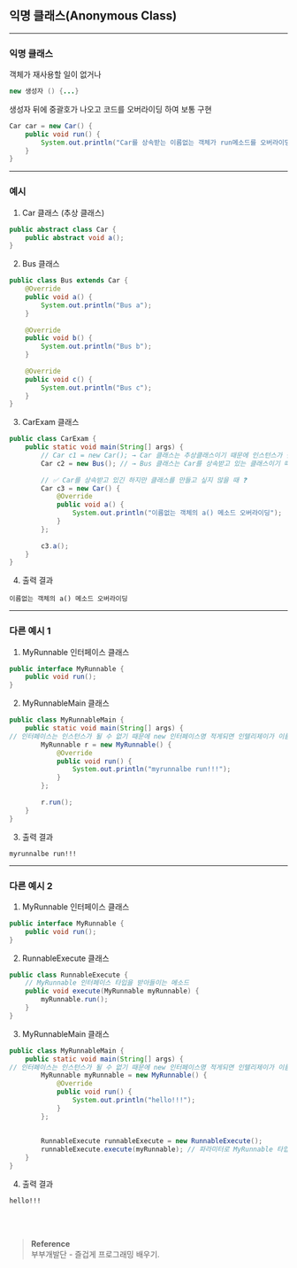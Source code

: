 ## 익명 클래스(Anonymous Class)

---
### 익명 클래스
객체가 재사용할 일이 없거나

```java
new 생성자 () {...}
```
생성자 뒤에 중괄호가 나오고 코드를 오버라이딩 하여 보통 구현
```java
Car car = new Car() {
    public void run() {
        System.out.println("Car를 상속받는 이름없는 객체가 run메소드를 오버라이딩함");
    }
}
```

---

### 예시

1. Car 클래스 (추상 클래스)
```java
public abstract class Car {
    public abstract void a();
}
```
2. Bus 클래스
```java
public class Bus extends Car {
    @Override
    public void a() {
        System.out.println("Bus a");
    }
    
    @Override
    public void b() {
        System.out.println("Bus b");
    }
    
    @Override
    public void c() {
        System.out.println("Bus c");
    }
}
```
3. CarExam 클래스
```java
public class CarExam {
    public static void main(String[] args) {
        // Car c1 = new Car(); → Car 클래스는 추상클래스이기 때문에 인스턴스가 될 수 없음. 오류가 발생
        Car c2 = new Bus(); // → Bus 클래스는 Car를 상속받고 있는 클래스이기 떄문에 가능
        
        // ✅ Car를 상속받고 있긴 하지만 클래스를 만들고 싶지 않을 때 ❓
        Car c3 = new Car() {
            @Override
            public void a() {
                System.out.println("이름없는 객체의 a() 메소드 오버라이딩");
            }
        };
        
        c3.a();
    }
}
```
4. 출력 결과
```text
이름없는 객체의 a() 메소드 오버라이딩
```

---

### 다른 예시 1
1. MyRunnable 인터페이스 클래스
```java
public interface MyRunnable {
    public void run();
}
```
2. MyRunnableMain 클래스
```java
public class MyRunnableMain {
    public static void main(String[] args) {
// 인터페이스는 인스턴스가 될 수 없기 때문에 new 인터페이스명 적게되면 인텔리제이가 이름없는 객체를 자동으로 생성해줌
        MyRunnable r = new MyRunnable() {
            @Override
            public void run() {
                System.out.println("myrunnalbe run!!!");
            }
        };
        
        r.run();
    }
}
```
3. 출력 결과
```text
myrunnalbe run!!!
```

---

### 다른 예시 2
1. MyRunnable 인터페이스 클래스
```java
public interface MyRunnable {
    public void run();
}
```
2. RunnableExecute 클래스
```java
public class RunnableExecute {
    // MyRunnable 인터페이스 타입을 받아들이는 메소드
    public void execute(MyRunnable myRunnable) {
        myRunnable.run();
    }
}
```
3. MyRunnableMain 클래스
```java
public class MyRunnableMain {
    public static void main(String[] args) {
// 인터페이스는 인스턴스가 될 수 없기 때문에 new 인터페이스명 적게되면 인텔리제이가 이름없는 객체를 자동으로 생성해줌
        MyRunnable myRunnable = new MyRunnable() {
            @Override
            public void run() {
                System.out.println("hello!!!");
            }
        };
        
        
        RunnableExecute runnableExecute = new RunnableExecute();
        runnableExecute.execute(myRunnable); // 파라미터로 MyRunnable 타입이 들어가야 함
    }
}
```
4. 출력 결과
```text
hello!!!
```
<br/><br/>

>**Reference**
><br/>부부개발단 - 즐겁게 프로그래밍 배우기.